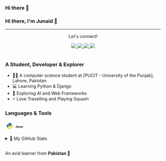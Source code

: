 ### Hi there 👋

<!--
**Junaid2102/Junaid2102** is a ✨ _special_ ✨ repository because its `README.md` (this file) appears on your GitHub profile.

Here are some ideas to get you started:

- 🔭 I’m currently working on ...
- 🌱 I’m currently learning ...
- 👯 I’m looking to collaborate on ...
- 🤔 I’m looking for help with ...
- 💬 Ask me about ...
- 📫 How to reach me: ...
- 😄 Pronouns: ...
- ⚡ Fun fact: ...
-->
<!--
**talhaejaz539/talhaejaz539** is a ✨ _special_ ✨ repository because its `README.md` (this file) appears on your GitHub profile.

Here are some ideas to get you started:

- 🔭 I’m currently working on ...
- 🌱 I’m currently learning ...
- 👯 I’m looking to collaborate on ...
- 🤔 I’m looking for help with ...
- 💬 Ask me about ...
- 📫 How to reach me: ...
- 😄 Pronouns: ...
- ⚡ Fun fact: ...
-->
### Hi there, I'm Junaid 👋
<hr>
<div align="center">
<p align="center">Let's connect!</p>
<a href="https://twitter.com/JunaidA24604211">
    <img src="https://img.shields.io/badge/Twitter-1DA1F2?style=for-the-badge&logo=twitter&logoColor=white" />
</a>

<a href="https://www.linkedin.com/in/muhammad-junaid-alam-1594b8235/">
    <img src="https://img.shields.io/badge/linkedin-%230077B5.svg?&style=for-the-badge&logo=linkedin&logoColor=white" />
</a>
<a href="https://www.instagram.com/junaidrao.25/">
    <img src="https://img.shields.io/badge/Instagram-E4405F?style=for-the-badge&logo=instagram&logoColor=white" />
</a>
<a href="https://stackoverflow.com/users/19623523/junaid-alam?tab=profile">
    <img src="https://img.shields.io/badge/Stack_Overflow-FE7A16?style=for-the-badge&logo=stack-overflow&logoColor=white" />
</a>
</div>
<br>

### A Student, Developer & Explorer
- 🙋‍♂️ A computer science student at [PUCIT - University of the Punjab], Lahore, Pakistan
- 💻 Learning Python & Django
- 🤔 Exploring AI and Web Frameworks
- ⚡ Love Travelling and Playing Squash


### Languages & Tools

<code><img height="30" src="https://raw.githubusercontent.com/github/explore/80688e429a7d4ef2fca1e82350fe8e3517d3494d/topics/python/python.png"></code>
<code><img width=24px src="https://raw.githubusercontent.com/github/explore/80688e429a7d4ef2fca1e82350fe8e3517d3494d/topics/django/django.png"></code>
<br>

<details>
<summary>📝 My GitHub Stats</summary>
<br>

[![Junaid's github stats](https://github-readme-stats.vercel.app/api?username=Junaid2102&theme=gotham)](https://github.com/Junaid2102/github-readme-stats)
![Junaid's Languages Stats](https://github-readme-stats.vercel.app/api/top-langs/?username=Junaid2102&theme=gotham&hide_langs_below=1&layout=compact)

</details>
<br>

An avid learner from <b>Pakistan<b> 💚


[twitter]: https://twitter.com/JunaidA24604211
[linkedin]: https://www.linkedin.com/in/muhammad-junaid-alam-1594b8235/
[instagram]: https://www.instagram.com/junaidrao.25/
[pucit]: https://pucit.edu.pk/
